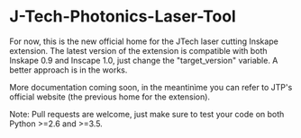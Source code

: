 # J-Tech-Photonics-Laser-Tool

For now, this is the new official home for the JTech laser cutting Inskape extension.
The latest version of the extension is compatible with both Inskape 0.9 and Inscape 1.0, just change the "target_version" variable. A better approach is in the works.

More documentation coming soon, in the meantinìme you can refer to JTP's official website (the previous home for the extension).

Note: Pull requests are welcome, just make sure to test your code on both Python >=2.6 and >=3.5.
